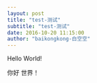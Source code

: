 ```yaml
---
layout: post
title: "test-测试"
subtitle: "test-测试"
date: 2016-10-20 11:15:00
author: "baikongkong-白空空"
---
```


<p>Hello World!</p>
<p>你好 世界！</p>
